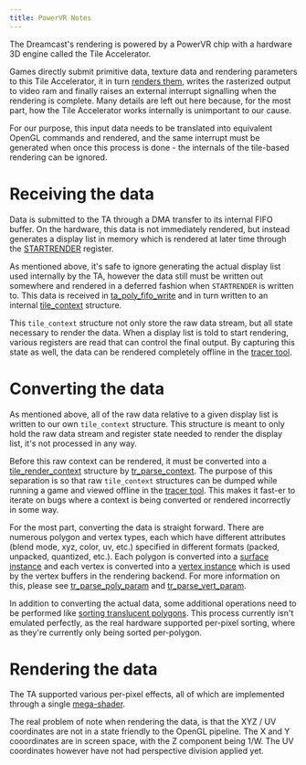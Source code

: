 ```yaml
---
title: PowerVR Notes
---
```


The Dreamcast's rendering is powered by a PowerVR chip with a hardware 3D engine called the Tile Accelerator.

Games directly submit primitive data, texture data and rendering parameters to this Tile Accelerator, it in turn [renders them](http://mc.pp.se/dc/pvr.html), writes the rasterized output to video ram and finally raises an external interrupt signalling when the rendering is complete. Many details are left out here because, for the most part, how the Tile Accelerator works internally is unimportant to our cause.

For our purpose, this input data needs to be translated into equivalent OpenGL commands and rendered, and the same interrupt must be generated when once this process is done - the internals of the tile-based rendering can be ignored.

# Receiving the data

Data is submitted to the TA through a DMA transfer to its internal FIFO buffer. On the hardware, this data is not immediately rendered, but instead generates a display list in memory which is rendered at later time through the [STARTRENDER](https://github.com/inolen/redream/blob/master/src/hw/pvr/ta.c#L995) register.

As mentioned above, it's safe to ignore generating the actual display list used internally by the TA, however the data still must be written out somewhere and rendered in a deferred fashion when `STARTRENDER` is written to. This data is received in [ta_poly_fifo_write](https://github.com/inolen/redream/blob/master/src/hw/pvr/ta.c#L787) and in turn written to an internal [tile_context](https://github.com/inolen/redream/blob/master/src/hw/pvr/ta_types.h#L440) structure.

This `tile_context` structure not only store the raw data stream, but all state necessary to render the data. When a display list is told to start rendering, various registers are read that can control the final output. By capturing this state as well, the data can be rendered completely offline in the [tracer tool](running).

# Converting the data

As mentioned above, all of the raw data relative to a given display list is written to our own `tile_context` structure. This structure is meant to only hold the raw data stream and register state needed to render the display list, it's not processed in any way.

Before this raw context can be rendered, it must be converted into a [tile_render_context](https://github.com/inolen/redream/blob/master/src/hw/pvr/tr.h#L62) structure by [tr_parse_context](https://github.com/inolen/redream/blob/master/src/hw/pvr/tr.c#L953). The purpose of this separation is so that raw `tile_context` structures can be dumped while running a game and viewed offline in the [tracer tool](running). This makes it fast-er to iterate on bugs where a context is being converted or rendered incorrectly in some way.

For the most part, converting the data is straight forward. There are numerous polygon and vertex types, each which have different attributes (blend mode, xyz, color, uv, etc.) specified in different formats (packed, unpacked, quantized, etc.). Each polygon is converted into a [surface instance](https://github.com/inolen/redream/blob/master/src/render/render_backend.h#L89) and each vertex is converted into a [vertex instance](https://github.com/inolen/redream/blob/master/src/render/render_backend.h#L81) which is used by the vertex buffers in the rendering backend. For more information on this, please see [tr_parse_poly_param](https://github.com/inolen/redream/blob/master/src/hw/pvr/tr.c#L517) and [tr_parse_vert_param](https://github.com/inolen/redream/blob/master/src/hw/pvr/tr.c#L651).

In addition to converting the actual data, some additional operations need to be performed like [sorting translucent polygons](https://github.com/inolen/redream/blob/master/src/hw/pvr/tr.c#L1013). This process currently isn't emulated perfectly, as the real hardware supported per-pixel sorting, where as they're currently only being sorted per-polygon.

# Rendering the data

The TA supported various per-pixel effects, all of which are implemented through a single [mega-shader](https://github.com/inolen/redream/blob/master/src/render/ta.glsl).

The real problem of note when rendering the data, is that the XYZ / UV coordinates are not in a state friendly to the OpenGL pipeline. The X and Y cooordinates are in screen space, with the Z component being 1/W. The UV coordinates however have not had perspective division applied yet.

